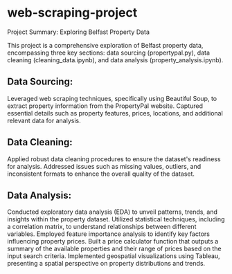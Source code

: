# web-scraping-project
Project Summary: Exploring Belfast Property Data

This project is a comprehensive exploration of Belfast property data, encompassing three key sections: data sourcing (propertypal.py), data cleaning (cleaning_data.ipynb), and data analysis (property_analysis.ipynb).

## Data Sourcing:

Leveraged web scraping techniques, specifically using Beautiful Soup, to extract property information from the PropertyPal website.
Captured essential details such as property features, prices, locations, and additional relevant data for analysis.

## Data Cleaning:

Applied robust data cleaning procedures to ensure the dataset's readiness for analysis.
Addressed issues such as missing values, outliers, and inconsistent formats to enhance the overall quality of the dataset.

## Data Analysis:

Conducted exploratory data analysis (EDA) to unveil patterns, trends, and insights within the property dataset.
Utilized statistical techniques, including a correlation matrix, to understand relationships between different variables.
Employed feature importance analysis to identify key factors influencing property prices.
Built a price calculator function that outputs a summary of the available properties and their range of prices based on the input search criteria.
Implemented geospatial visualizations using Tableau, presenting a spatial perspective on property distributions and trends.
